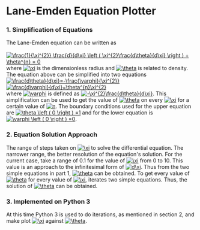 # Lane-Emden Equation Plotter
### 1. Simplification of Equations
The Lane-Emden equation can be written as\
\
<a href="https://www.codecogs.com/eqnedit.php?latex=\frac{1}{\xi^{2}}&space;\frac{d}{d\xi}&space;\left&space;(&space;\xi^{2}\frac{d\theta}{d\xi}&space;\right&space;)&space;&plus;&space;\theta^{n}&space;=&space;0" target="_blank"><img src="https://latex.codecogs.com/gif.latex?\frac{1}{\xi^{2}}&space;\frac{d}{d\xi}&space;\left&space;(&space;\xi^{2}\frac{d\theta}{d\xi}&space;\right&space;)&space;&plus;&space;\theta^{n}&space;=&space;0" title="\frac{1}{\xi^{2}} \frac{d}{d\xi} \left ( \xi^{2}\frac{d\theta}{d\xi} \right ) + \theta^{n} = 0" /></a>
\
where <a href="https://www.codecogs.com/eqnedit.php?latex=\xi" target="_blank"><img src="https://latex.codecogs.com/gif.latex?\xi" title="\xi" /></a> is the dimensionless radius and <a href="https://www.codecogs.com/eqnedit.php?latex=\theta" target="_blank"><img src="https://latex.codecogs.com/gif.latex?\theta" title="\theta" /></a> is related to density.
\
The equation above can be simplified into two equations
\
<a href="https://www.codecogs.com/eqnedit.php?latex=\frac{d\theta}{d\xi}=-\frac{\varphi}{\xi^{2}}" target="_blank"><img src="https://latex.codecogs.com/gif.latex?\frac{d\theta}{d\xi}=-\frac{\varphi}{\xi^{2}}" title="\frac{d\theta}{d\xi}=-\frac{\varphi}{\xi^{2}}" /></a>
\
<a href="https://www.codecogs.com/eqnedit.php?latex=\frac{d\varphi}{d\xi}=\theta^{n}\xi^{2}" target="_blank"><img src="https://latex.codecogs.com/gif.latex?\frac{d\varphi}{d\xi}=\theta^{n}\xi^{2}" title="\frac{d\varphi}{d\xi}=\theta^{n}\xi^{2}" /></a>
\
where <a href="https://www.codecogs.com/eqnedit.php?latex=\varphi" target="_blank"><img src="https://latex.codecogs.com/gif.latex?\varphi" title="\varphi" /></a> is defined as <a href="https://www.codecogs.com/eqnedit.php?latex=-\xi^{2}\frac{d\theta}{d\xi}" target="_blank"><img src="https://latex.codecogs.com/gif.latex?-\xi^{2}\frac{d\theta}{d\xi}" title="-\xi^{2}\frac{d\theta}{d\xi}" /></a>.
This simplification can be used to get the value of <a href="https://www.codecogs.com/eqnedit.php?latex=\theta" target="_blank"><img src="https://latex.codecogs.com/gif.latex?\theta" title="\theta" /></a> on every <a href="https://www.codecogs.com/eqnedit.php?latex=\xi" target="_blank"><img src="https://latex.codecogs.com/gif.latex?\xi" title="\xi" /></a> for a certain value of <a href="https://www.codecogs.com/eqnedit.php?latex=n" target="_blank"><img src="https://latex.codecogs.com/gif.latex?n" title="n" /></a>.
The boundary conditions used for the upper equation are <a href="https://www.codecogs.com/eqnedit.php?latex=\theta&space;\left&space;(&space;0&space;\right&space;)&space;=1" target="_blank"><img src="https://latex.codecogs.com/gif.latex?\theta&space;\left&space;(&space;0&space;\right&space;)&space;=1" title="\theta \left ( 0 \right ) =1" /></a> and for the lower equation is <a href="https://www.codecogs.com/eqnedit.php?latex=\varphi&space;\left&space;(&space;0&space;\right&space;)&space;=0" target="_blank"><img src="https://latex.codecogs.com/gif.latex?\varphi&space;\left&space;(&space;0&space;\right&space;)&space;=0" title="\varphi \left ( 0 \right ) =0" /></a>.

### 2. Equation Solution Approach
The range of steps taken on <a href="https://www.codecogs.com/eqnedit.php?latex=\xi" target="_blank"><img src="https://latex.codecogs.com/gif.latex?\xi" title="\xi" /></a> to solve the differential equation.
The narrower range, the better resolution of the equation's solution. For the current case, take a range of 0.1 for the value of <a href="https://www.codecogs.com/eqnedit.php?latex=\xi" target="_blank"><img src="https://latex.codecogs.com/gif.latex?\xi" title="\xi" /></a> from 0 to 10.
This value is an approach to the infinitesimal form of <a href="https://www.codecogs.com/eqnedit.php?latex=d\xi" target="_blank"><img src="https://latex.codecogs.com/gif.latex?d\xi" title="d\xi" /></a>.
Thus from the two simple equations in part 1, <a href="https://www.codecogs.com/eqnedit.php?latex=\theta" target="_blank"><img src="https://latex.codecogs.com/gif.latex?\theta" title="\theta" /></a> can be obtained.
To get every value of <a href="https://www.codecogs.com/eqnedit.php?latex=\theta" target="_blank"><img src="https://latex.codecogs.com/gif.latex?\theta" title="\theta" /></a> for every value of <a href="https://www.codecogs.com/eqnedit.php?latex=\xi" target="_blank"><img src="https://latex.codecogs.com/gif.latex?\xi" title="\xi" /></a>, iterates two simple equations. Thus, the solution of <a href="https://www.codecogs.com/eqnedit.php?latex=\theta" target="_blank"><img src="https://latex.codecogs.com/gif.latex?\theta" title="\theta" /></a> can be obtained.

### 3. Implemented on Python 3
At this time Python 3 is used to do iterations, as mentioned in section 2, and make plot <a href="https://www.codecogs.com/eqnedit.php?latex=\xi" target="_blank"><img src="https://latex.codecogs.com/gif.latex?\xi" title="\xi" /></a> against <a href="https://www.codecogs.com/eqnedit.php?latex=\theta" target="_blank"><img src="https://latex.codecogs.com/gif.latex?\theta" title="\theta" /></a>.
